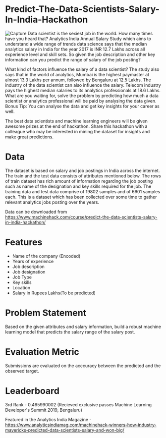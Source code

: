 # Predict-The-Data-Scientists-Salary-In-India-Hackathon
![Capture](https://user-images.githubusercontent.com/37707687/56850694-8523d280-6923-11e9-99f9-c374946a4922.JPG)
Data scientist is the sexiest job in the world. How many times have you heard that? Analytics India Annual Salary Study which aims to understand a wide range of trends data science says that the median analytics salary in India for the year 2017 is INR 12.7 Lakhs across all experience level and skill sets. So given the job description and other key information can you predict the range of salary of the job posting?

What kind of factors influence the salary of a data scientist? The study also says that in the world of analytics, Mumbai is the highest paymaster at almost 13.3 Lakhs per annum, followed by Bengaluru at 12.5 Lakhs. The industry of the data scientist can also influence the salary. Telecom industry pays the highest median salaries to its analytics professionals at 18.6 Lakhs. What are you waiting for, solve the problem by predicting how much a data scientist or analytics professional will be paid by analysing the data given. Bonus Tip: You can analyse the data and get key insights for your career as well.

The best data scientists and machine learning engineers will be given awesome prizes at the end of hackathon. Share this hackathon with a colleague who may be interested in mining the dataset for insights and make great predictions.

# Data
The dataset is based on salary and job postings in India across the internet. The train and the test data consists of attributes mentioned below. The rows of train dataset has rich amount of information regarding the job posting such as name of the designation and key skills required for the job.
The training data and test data comprise of 19802 samples and of 6601 samples each. This is a dataset which has been collected over some time to gather relevant analytics jobs posting over the years.

Data can be downloaded from https://www.machinehack.com/course/predict-the-data-scientists-salary-in-india-hackathon/

# Features
- Name of the company (Encoded)
- Years of experience
- Job description
- Job designation
- Job Type
- Key skills
- Location
- Salary in Rupees Lakhs(To be predicted)

# Problem Statement
Based on the given attributes and salary information, build a robust machine learning model that predicts the salary range of the salary post.

# Evaluation Metric
Submissions are evaluated on the acccuracy between the predicted and the observed target.

# Leaderboard
3rd Rank - 0.465990002 (Recieved exclusive passes Machine Learning Developer's Summit 2019, Bengaluru)

Featured in the Analytics India Magazine -
https://www.analyticsindiamag.com/machinehack-winners-how-industry-mavericks-predicted-data-scientists-salary-and-won-big/

